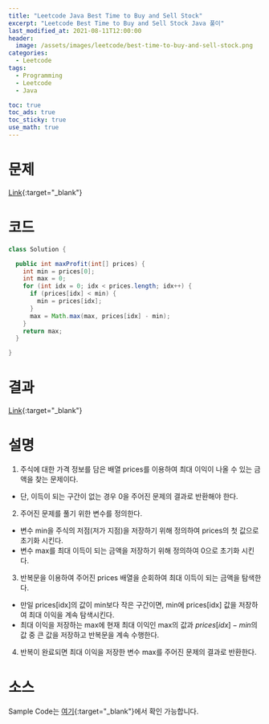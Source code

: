```yaml
---
title: "Leetcode Java Best Time to Buy and Sell Stock"
excerpt: "Leetcode Best Time to Buy and Sell Stock Java 풀이"
last_modified_at: 2021-08-11T12:00:00
header:
  image: /assets/images/leetcode/best-time-to-buy-and-sell-stock.png
categories:
  - Leetcode
tags:
  - Programming
  - Leetcode
  - Java

toc: true
toc_ads: true
toc_sticky: true
use_math: true
---
```

# 문제
[Link](https://leetcode.com/problems/best-time-to-buy-and-sell-stock/){:target="_blank"}

# 코드
```java
class Solution {

  public int maxProfit(int[] prices) {
    int min = prices[0];
    int max = 0;
    for (int idx = 0; idx < prices.length; idx++) {
      if (prices[idx] < min) {
        min = prices[idx];
      }
      max = Math.max(max, prices[idx] - min);
    }
    return max;
  }

}
```

# 결과
[Link](https://leetcode.com/submissions/detail/536595288/){:target="_blank"}

# 설명
1. 주식에 대한 가격 정보를 담은 배열 prices를 이용하여 최대 이익이 나올 수 있는 금액을 찾는 문제이다.
- 단, 이득이 되는 구간이 없는 경우 0을 주어진 문제의 결과로 반환해야 한다.

2. 주어진 문제를 풀기 위한 변수를 정의한다.
- 변수 min을 주식의 저점(저가 지점)을 저장하기 위해 정의하여 prices의 첫 값으로 초기화 시킨다.
- 변수 max를 최대 이득이 되는 금액을 저장하기 위해 정의하여 0으로 초기화 시킨다.

3. 반복문을 이용하여 주어진 prices 배열을 순회하여 최대 이득이 되는 금액을 탐색한다.
- 만일 prices[idx]의 값이 min보다 작은 구간이면, min에 prices[idx] 값을 저장하여 최대 이익을 계속 탐색시킨다.
- 최대 이익을 저장하는 max에 현재 최대 이익인 max의 값과 $prices[idx] - min$의 값 중 큰 값을 저장하고 반복문을 계속 수행한다.

4. 반복이 완료되면 최대 이익을 저장한 변수 max를 주어진 문제의 결과로 반환한다.

# 소스
Sample Code는 [여기](https://github.com/GracefulSoul/leetcode/blob/master/src/main/java/gracefulsoul/problems/BestTimeToBuyAndSellStock.java){:target="_blank"}에서 확인 가능합니다.
